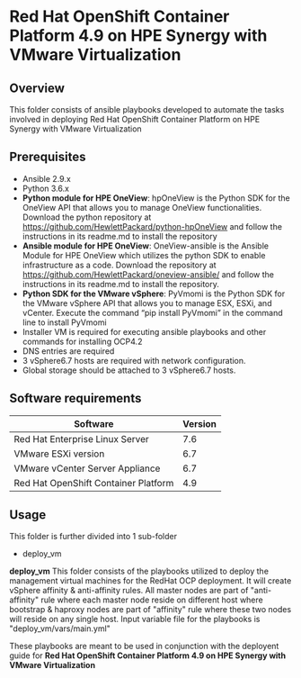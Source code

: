 # Red Hat OpenShift Container Platform 4.9 on HPE Synergy with VMware Virtualization

## Overview
This folder consists of ansible playbooks developed to automate the tasks involved in deploying Red Hat OpenShift Container Platform on HPE Synergy with VMware Virtualization

## Prerequisites
- Ansible 2.9.x
- Python  3.6.x
- **Python module for HPE OneView**: hpOneView is the Python SDK for the OneView API that allows you to manage OneView functionalities. Download the python repository at https://github.com/HewlettPackard/python-hpOneView and follow the instructions in its readme.md to install the repository
- **Ansible module for HPE OneView**: OneView-ansible is the Ansible Module for HPE OneView which utilizes the python SDK to enable infrastructure as a code. Download the repository at https://github.com/HewlettPackard/oneview-ansible/ and follow the instructions in its readme.md to install the repository.
- **Python SDK for the VMware vSphere**: PyVmomi is the Python SDK for the VMware vSphere API that allows you to manage ESX, ESXi, and vCenter. Execute the command “pip install PyVmomi” in the command line to install PyVmomi
- Installer VM is required for executing ansible playbooks and other commands for installing OCP4.2
- DNS entries are required
- 3 vSphere6.7 hosts are required with network configuration.
- Global storage should be attached to 3 vSphere6.7 hosts.
 
## Software requirements 
| Software | Version |
|--|--|
| Red Hat Enterprise Linux Server	| 7.6 |
| VMware ESXi	version | 6.7 |
| VMware vCenter Server Appliance |	6.7 |
| Red Hat OpenShift Container Platform | 4.9 |

## Usage
This folder is further divided into 1 sub-folder
- deploy_vm

**deploy_vm**
This folder consists of the playbooks utilized to deploy the management virtual machines for the RedHat OCP deployment. It will create vSphere affinity & anti-affinity rules. All master nodes are part of "anti-affinity" rule where each  master node reside on different host where bootstrap & haproxy nodes are part of "affinity" rule where these two nodes will reside on any single host.
Input variable file for the playbooks is "deploy_vm/vars/main.yml"

These playbooks are meant to be used in conjunction with the deployent guide for **Red Hat OpenShift Container Platform 4.9 on HPE Synergy with VMware Virtualization**
